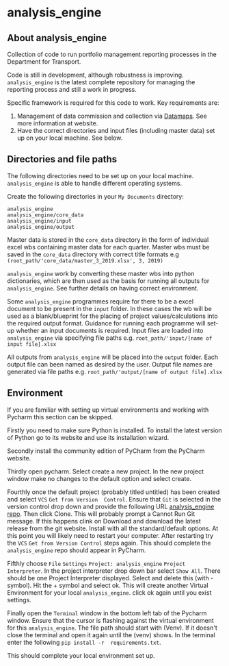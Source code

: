 # analysis_engine 

## About analysis_engine
Collection of code to run portfolio management reporting processes in the Department for Transport. 

Code is still in development, although robustness is improving. `analysis_engine` is the latest complete repository 
for managing the reporting process and still a work in progress. 

Specific framework is required for this code to work. Key requirements are: 
1. Management of data commission and collection via [Datamaps](https://www.datamaps.twentyfoursoftware.com). See more information at website. 
2. Have the correct directories and input files (including master data) set up on your local machine. See below. 

## Directories and file paths
The following directories need to be set up on your local machine. `analysis_engine` is able to handle different operating systems. 

Create the following directories in your `My Documents` directory:

    analysis_engine
    analysis_engine/core_data
    analysis_engine/input
    analysis_engine/output

Master data is stored in the `core_data` directory in the form of individual excel wbs containing master data for each quarter.
Master wbs must be saved in the `core_data` directory with correct title formats 
e.g `(root_path/'core_data/master_3_2019.xlsx', 3, 2019)`
 
`analysis_engine` work by converting these master wbs into python dictionaries, which are then used as the basis for 
running all outputs for `analysis_engine`. See further details on having correct environment. 

Some `analysis_engine` programmes require for there to be a excel document to be present in the `input` folder. In these cases the wb will
be used as a blank/blueprint for the placing of project values/calculations into the required output format. Guidance 
for running each programme will set-up whether an input documents is required. Input files are loaded into 
`analysis_engine` via specifying file paths e.g. `root_path/'input/[name of input file].xlsx`

All outputs from `analysis_engine` will be placed into the `output` folder. Each output file can been named as desired by
the user. Output file names are generated via file paths e.g. `root_path/'output/[name of output file].xlsx`

## Environment

If you are familiar with setting up virtual environments and working with Pycharm this section can be skipped. 

Firstly you need to make sure Python is installed. To install the latest version of Python go to its website and use its
installation wizard. 

Secondly install the community edition of PyCharm from the PyCharm website. 

Thirdly open pycharm. Select create a new project. In the new project window make no changes to the default option and 
select create. 

Fourthly once the default project (probably titled untitled) has been created and select `VCS` `Get from Version 
Control`. Ensure that `Git` is selected in the version control drop down and provide the following URL 
[analysis_engine repo](https://github.com/banillie/analysis_engine). Then click Clone. This will probably prompt a 
Cannot Run Git message. If this happens clink on Download and download the latest release from the git website. 
Install with all the standard/default options. At this point you will likely need to restart your computer. After 
restarting try the `VCS` `Get from Version Control` steps again. This should complete the `analysis_engine` repo 
should appear in PyCharm. 

Fifthly choose `File` `Settings` `Project: analysis_engine` `Project Interpreter`. In the project interpreter drop down
bar select `Show All`. There should be one Project Interpreter displayed. Select and delete this (with - symbol). 
Hit the + symbol and select ok. This will create another Virtual Environment for your local `analysis_engine`. click ok
again until you exist settings. 

Finally open the `Terminal` window in the bottom left tab of the Pycharm window. Ensure that the cursor is flashing 
against the virtual environment for this `analysis_engine`. The file path should start with (Venv). If it doesn't close
the terminal and open it again until the (venv) shows. In the terminal enter the following `pip install -r 
requirements.txt`. 

This should complete your local environment set up. 